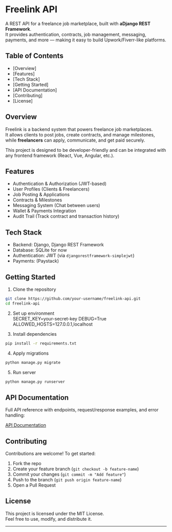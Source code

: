 Freelink API
============

A REST API for a freelance job marketplace, built with **aDjango REST Framework**.  
It provides authentication, contracts, job management, messaging, payments, and more — making it easy to build Upwork/Fiverr-like platforms.

Table of Contents
--------------------
- [Overview]
- [Features]
- [Tech Stack]
- [Getting Started]
- [API Documentation]
- [Contributing]
- [License]


Overview
--------
Freelink is a backend system that powers freelance job marketplaces.  
It allows clients to post jobs, create contracts, and manage milestones, while **freelancers** can apply, communicate, and get paid securely.

This project is designed to be developer-friendly and can be integrated with any frontend framework (React, Vue, Angular, etc.).


Features
-----------
- Authentication & Authorization (JWT-based)  
- User Profiles (Clients & Freelancers)  
- Job Posting & Applications  
- Contracts & Milestones  
- Messaging System (Chat between users)  
- Wallet & Payments Integration  
- Audit Trail (Track contract and transaction history)  



Tech Stack
-------------
- Backend: Django, Django REST Framework  
- Database: SQLite for now  
- Authentication: JWT (via `djangorestframework-simplejwt`)  
- Payments: (Paystack)  


Getting Started
------------------

1. Clone the repository
```bash
git clone https://github.com/your-username/freelink-api.git
cd freelink-api
```

2. Set up environment  
  SECRET_KEY=your-secret-key
  DEBUG=True
  ALLOWED_HOSTS=127.0.0.1,localhost


3. Install dependencies
```bash
pip install -r requirements.txt
```

4. Apply migrations
```bash
python manage.py migrate
```

5. Run server
```bash
python manage.py runserver
```


API Documentation
--------------------
Full API reference with endpoints, request/response examples, and error handling:  

[API Documentation](API.pdf)


Contributing
---------------
Contributions are welcome! To get started:

1. Fork the repo  
2. Create your feature branch (`git checkout -b feature-name`)  
3. Commit your changes (`git commit -m "Add feature"`)  
4. Push to the branch (`git push origin feature-name`)  
5. Open a Pull Request  


License
----------
This project is licensed under the MIT License.  
Feel free to use, modify, and distribute it.

---
